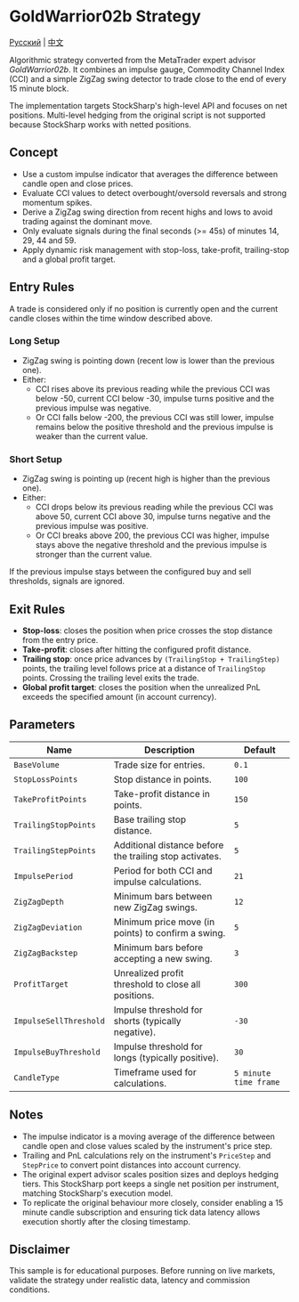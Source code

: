 # GoldWarrior02b Strategy
[Русский](README_ru.md) | [中文](README_cn.md)

Algorithmic strategy converted from the MetaTrader expert advisor *GoldWarrior02b*.
It combines an impulse gauge, Commodity Channel Index (CCI) and a simple ZigZag swing detector
to trade close to the end of every 15 minute block.

The implementation targets StockSharp's high-level API and focuses on net positions.
Multi-level hedging from the original script is not supported because StockSharp works with netted positions.

## Concept

- Use a custom impulse indicator that averages the difference between candle open and close prices.
- Evaluate CCI values to detect overbought/oversold reversals and strong momentum spikes.
- Derive a ZigZag swing direction from recent highs and lows to avoid trading against the dominant move.
- Only evaluate signals during the final seconds (>= 45s) of minutes 14, 29, 44 and 59.
- Apply dynamic risk management with stop-loss, take-profit, trailing-stop and a global profit target.

## Entry Rules

A trade is considered only if no position is currently open and the current candle closes within
the time window described above.

### Long Setup
- ZigZag swing is pointing down (recent low is lower than the previous one).
- Either:
  - CCI rises above its previous reading while the previous CCI was below -50, current CCI below -30,
    impulse turns positive and the previous impulse was negative.
  - Or CCI falls below -200, the previous CCI was still lower, impulse remains below the positive threshold
    and the previous impulse is weaker than the current value.

### Short Setup
- ZigZag swing is pointing up (recent high is higher than the previous one).
- Either:
  - CCI drops below its previous reading while the previous CCI was above 50, current CCI above 30,
    impulse turns negative and the previous impulse was positive.
  - Or CCI breaks above 200, the previous CCI was higher, impulse stays above the negative threshold
    and the previous impulse is stronger than the current value.

If the previous impulse stays between the configured buy and sell thresholds, signals are ignored.

## Exit Rules

- **Stop-loss**: closes the position when price crosses the stop distance from the entry price.
- **Take-profit**: closes after hitting the configured profit distance.
- **Trailing stop**: once price advances by `(TrailingStop + TrailingStep)` points, the trailing level follows price
  at a distance of `TrailingStop` points. Crossing the trailing level exits the trade.
- **Global profit target**: closes the position when the unrealized PnL exceeds the specified amount (in account currency).

## Parameters

| Name | Description | Default |
| --- | --- | --- |
| `BaseVolume` | Trade size for entries. | `0.1` |
| `StopLossPoints` | Stop distance in points. | `100` |
| `TakeProfitPoints` | Take-profit distance in points. | `150` |
| `TrailingStopPoints` | Base trailing stop distance. | `5` |
| `TrailingStepPoints` | Additional distance before the trailing stop activates. | `5` |
| `ImpulsePeriod` | Period for both CCI and impulse calculations. | `21` |
| `ZigZagDepth` | Minimum bars between new ZigZag swings. | `12` |
| `ZigZagDeviation` | Minimum price move (in points) to confirm a swing. | `5` |
| `ZigZagBackstep` | Minimum bars before accepting a new swing. | `3` |
| `ProfitTarget` | Unrealized profit threshold to close all positions. | `300` |
| `ImpulseSellThreshold` | Impulse threshold for shorts (typically negative). | `-30` |
| `ImpulseBuyThreshold` | Impulse threshold for longs (typically positive). | `30` |
| `CandleType` | Timeframe used for calculations. | `5 minute time frame` |

## Notes

- The impulse indicator is a moving average of the difference between candle open and close values
  scaled by the instrument's price step.
- Trailing and PnL calculations rely on the instrument's `PriceStep` and `StepPrice` to convert
  point distances into account currency.
- The original expert advisor scales position sizes and deploys hedging tiers.
  This StockSharp port keeps a single net position per instrument, matching StockSharp's execution model.
- To replicate the original behaviour more closely, consider enabling a 15 minute candle subscription
  and ensuring tick data latency allows execution shortly after the closing timestamp.

## Disclaimer

This sample is for educational purposes. Before running on live markets, validate the strategy under
realistic data, latency and commission conditions.

